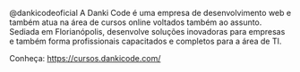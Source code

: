 @dankicodeoficial
A Danki Code é uma empresa de desenvolvimento web e também atua na área de cursos online voltados também ao assunto. 
Sediada em Florianópolis, desenvolve soluções inovadoras para empresas e também forma profissionais capacitados e completos para a área de TI.

Conheça: https://cursos.dankicode.com/
